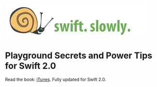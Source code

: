 ![](../images/banner.jpg "Swift Slowly")

# Playground Secrets and Power Tips for Swift 2.0

Read the book: [iTunes](https://itunes.apple.com/us/book/playground-secrets-power-tips/id982838034). Fully updated for Swift 2.0.